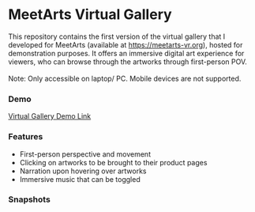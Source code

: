 # MeetArts Virtual Gallery
This repository contains the first version of the virtual gallery that I developed for MeetArts (available at https://meetarts-vr.org), hosted for demonstration purposes. It offers an immersive digital art experience for viewers, who can browse through the artworks through first-person POV. <br><br>
Note: Only accessible on laptop/ PC. Mobile devices are not supported.

### Demo
[Virtual Gallery Demo Link](https://jack1e0.github.io/MeetArts-Virtual-Gallery/)

### Features
* First-person perspective and movement
* Clicking on artworks to be brought to their product pages
* Narration upon hovering over artworks
* Immersive music that can be toggled

### Snapshots
